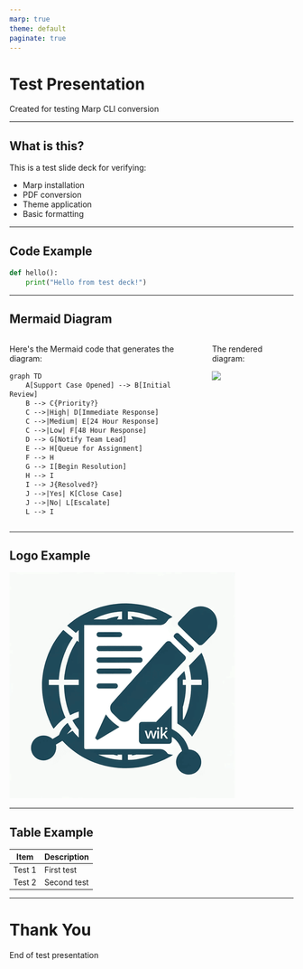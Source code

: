 ```yaml
---
marp: true
theme: default
paginate: true
---
```


# Test Presentation
Created for testing Marp CLI conversion

---

## What is this?
This is a test slide deck for verifying:
* Marp installation
* PDF conversion
* Theme application
* Basic formatting

---

## Code Example
```python
def hello():
    print("Hello from test deck!")
```

---

<!-- Split layout with columns -->
## Mermaid Diagram

<div class="columns">
<div>

Here's the Mermaid code that generates the diagram:

```mermaid
graph TD
    A[Support Case Opened] --> B[Initial Review]
    B --> C{Priority?}
    C -->|High| D[Immediate Response]
    C -->|Medium| E[24 Hour Response]
    C -->|Low| F[48 Hour Response]
    D --> G[Notify Team Lead]
    E --> H[Queue for Assignment]
    F --> H
    G --> I[Begin Resolution]
    H --> I
    I --> J{Resolved?}
    J -->|Yes| K[Close Case]
    J -->|No| L[Escalate]
    L --> I
```

</div>
<div>

The rendered diagram:

![](mermaid-diagram.png)

</div>
</div>

<style>
.columns {
    display: grid;
    grid-template-columns: repeat(2, minmax(0, 1fr));
    gap: 1rem;
}
</style>

---

## Logo Example
![width:400px](docuwrite-logo.png)

---

## Table Example
| Item | Description |
|------|-------------|
| Test 1| First test |
| Test 2| Second test|

---

# Thank You
End of test presentation